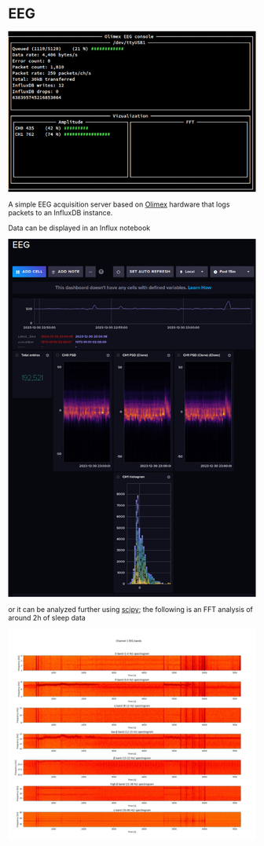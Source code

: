 # EEG

![console](https://raw.githubusercontent.com/georgemihaila/eeg/main/.img/Screenshot_20231230_230848.png?token=GHSAT0AAAAAACKY7KDBQAY7LJIXGYKB7BVOZMQSV3Q)

A simple EEG acquisition server based on [Olimex](https://www.olimex.com/Products/EEG/OpenEEG/EEG-SMT/open-source-hardware) hardware that logs packets to an InfluxDB instance.

Data can be displayed in an Influx notebook

![](https://raw.githubusercontent.com/georgemihaila/eeg/main/.img/Screenshot_20231230_230552.png?token=GHSAT0AAAAAACKY7KDAJAJOZT4GHWUJNELYZMQSVRA)

or it can be analyzed further using [scipy](https://github.com/georgemihaila/eeg/blob/main/notebook/Data%20analysis.ipynb); the following is an FFT analysis of around 2h of sleep data 

![](https://github.com/georgemihaila/eeg/blob/main/.img/IMG-20231118-WA0000.jpg)
